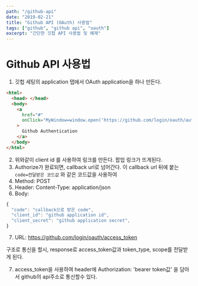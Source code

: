 ```yaml
---
path: "/github-api"
date: "2019-02-21"
title: "Github API (OAuth) 사용법"
tags: ["github", "github api", "oauth"]
excerpt: "간단한 깃헙 API 사용법 및 예제"
---
```


# Github API 사용법

1. 깃헙 세팅의 application 탭에서 OAuth application을 하나 만든다.

```html
<html>
  <head> </head>
  <body>
    <a
      href="#"
      onClick="MyWindow=window.open('https://github.com/login/oauth/authorize?scope=user:email&client_id=github_application_client_id','MyWindow',width=600,height=300); return false;"
    >
      Github Authentication
    </a>
  </body>
</html>
```

2. 위와같이 client id 를 사용하여 링크를 만든다. 팝업 링크가 뜨게된다.
3. Authorize가 완료되면, callback url로 넘어간다. 이 callback url 뒤에 붙는 `code=전달받은 코드값` 와 같은 코드값을 사용하여
4. Method: POST
5. Header: Content-Type: application/json
6. Body:

```js
{
  "code": "callback으로 받은 code",
  "client_id": "github application id",
  "client_secret": "github application secret",
}
```

7. URL: https://github.com/login/oauth/access_token

구조로 통신을 할시, response로 access_token값과 token_type, scope를 전달받게 된다.

7. access_token을 사용하여 header에 Authorization: 'bearer token값' 을 담아서 github의 api주소로 통신할수 있다.

